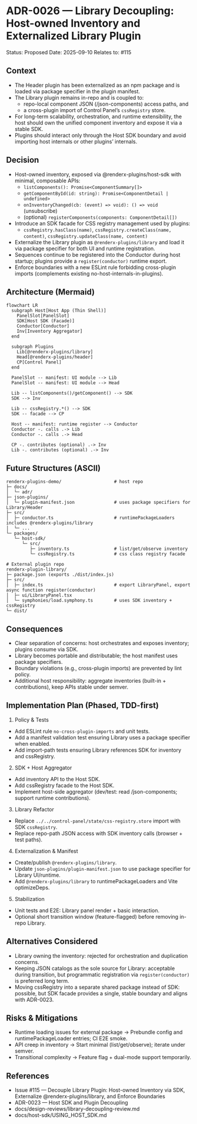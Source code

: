# ADR-0026 — Library Decoupling: Host-owned Inventory and Externalized Library Plugin

Status: Proposed
Date: 2025-09-10
Relates to: #115

## Context
- The Header plugin has been externalized as an npm package and is loaded via package specifier in the plugin manifest.
- The Library plugin remains in-repo and is coupled to:
  - repo-local component JSON (/json-components) access paths, and
  - a cross-plugin import of Control Panel’s `cssRegistry` store.
- For long-term scalability, orchestration, and runtime extensibility, the host should own the unified component inventory and expose it via a stable SDK.
- Plugins should interact only through the Host SDK boundary and avoid importing host internals or other plugins’ internals.

## Decision
- Host-owned inventory, exposed via @renderx-plugins/host-sdk with minimal, composable APIs:
  - `listComponents(): Promise<ComponentSummary[]>`
  - `getComponentById(id: string): Promise<ComponentDetail | undefined>`
  - `onInventoryChanged(cb: (event) => void): () => void` (unsubscribe)
  - (optional) `registerComponents(components: ComponentDetail[])`
- Introduce an SDK facade for CSS registry management used by plugins:
  - `cssRegistry.hasClass(name)`, `cssRegistry.createClass(name, content)`, `cssRegistry.updateClass(name, content)`
- Externalize the Library plugin as `@renderx-plugins/library` and load it via package specifier for both UI and runtime registration.
- Sequences continue to be registered into the Conductor during host startup; plugins provide a `register(conductor)` runtime export.
- Enforce boundaries with a new ESLint rule forbidding cross-plugin imports (complements existing no-host-internals-in-plugins).

## Architecture (Mermaid)
```mermaid
flowchart LR
  subgraph Host[Host App (Thin Shell)]
    PanelSlot[PanelSlot]
    SDK[Host SDK (Facade)]
    Conductor[Conductor]
    Inv[Inventory Aggregator]
  end

  subgraph Plugins
    Lib[@renderx-plugins/library]
    Head[@renderx-plugins/header]
    CP[Control Panel]
  end

  PanelSlot -- manifest: UI module --> Lib
  PanelSlot -- manifest: UI module --> Head

  Lib -- listComponents()/getComponent() --> SDK
  SDK --> Inv

  Lib -- cssRegistry.*() --> SDK
  SDK -- facade --> CP

  Host -- manifest: runtime register --> Conductor
  Conductor -. calls .-> Lib
  Conductor -. calls .-> Head

  CP -. contributes (optional) .-> Inv
  Lib -. contributes (optional) .-> Inv
```

## Future Structures (ASCII)
```
renderx-plugins-demo/                    # host repo
├─ docs/
│  └─ adr/
├─ json-plugins/
│  └─ plugin-manifest.json               # uses package specifiers for Library/Header
├─ src/
│  ├─ conductor.ts                       # runtimePackageLoaders includes @renderx-plugins/library
│  └─ ...
└─ packages/
   └─ host-sdk/
      └─ src/
         ├─ inventory.ts                 # list/get/observe inventory
         └─ cssRegistry.ts               # css class registry facade

# External plugin repo
renderx-plugin-library/
├─ package.json (exports ./dist/index.js)
├─ src/
│  ├─ index.ts                           # export LibraryPanel, export async function register(conductor)
│  ├─ ui/LibraryPanel.tsx
│  └─ symphonies/load.symphony.ts        # uses SDK inventory + cssRegistry
└─ dist/
```

## Consequences
- Clear separation of concerns: host orchestrates and exposes inventory; plugins consume via SDK.
- Library becomes portable and distributable; the host manifest uses package specifiers.
- Boundary violations (e.g., cross-plugin imports) are prevented by lint policy.
- Additional host responsibility: aggregate inventories (built-in + contributions), keep APIs stable under semver.

## Implementation Plan (Phased, TDD-first)
1) Policy & Tests
- Add ESLint rule `no-cross-plugin-imports` and unit tests.
- Add a manifest validation test ensuring Library uses a package specifier when enabled.
- Add import-path tests ensuring Library references SDK for inventory and cssRegistry.

2) SDK + Host Aggregator
- Add inventory API to the Host SDK.
- Add cssRegistry facade to the Host SDK.
- Implement host-side aggregator (dev/test: read /json-components; support runtime contributions).

3) Library Refactor
- Replace `../../control-panel/state/css-registry.store` import with SDK `cssRegistry`.
- Replace repo-path JSON access with SDK inventory calls (browser + test paths).

4) Externalization & Manifest
- Create/publish `@renderx-plugins/library`.
- Update `json-plugins/plugin-manifest.json` to use package specifier for Library UI/runtime.
- Add `@renderx-plugins/library` to runtimePackageLoaders and Vite optimizeDeps.

5) Stabilization
- Unit tests and E2E: Library panel render + basic interaction.
- Optional short transition window (feature-flagged) before removing in-repo Library.

## Alternatives Considered
- Library owning the inventory: rejected for orchestration and duplication concerns.
- Keeping JSON catalogs as the sole source for Library: acceptable during transition, but programmatic registration via `register(conductor)` is preferred long term.
- Moving cssRegistry into a separate shared package instead of SDK: possible, but SDK facade provides a single, stable boundary and aligns with ADR-0023.

## Risks & Mitigations
- Runtime loading issues for external package → Prebundle config and runtimePackageLoader entries; CI E2E smoke.
- API creep in inventory → Start minimal (list/get/observe); iterate under semver.
- Transitional complexity → Feature flag + dual-mode support temporarily.

## References
- Issue #115 — Decouple Library Plugin: Host-owned Inventory via SDK, Externalize @renderx-plugins/library, and Enforce Boundaries
- ADR-0023 — Host SDK and Plugin Decoupling
- docs/design-reviews/library-decoupling-review.md
- docs/host-sdk/USING_HOST_SDK.md

